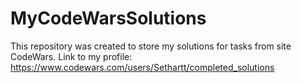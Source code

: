# MyCodeWarsSolutions
This repository was created to store my solutions for tasks from site CodeWars.
Link to my profile:
https://www.codewars.com/users/Sethartt/completed_solutions
